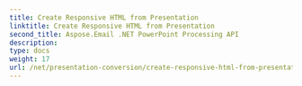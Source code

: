 ```yaml
---
title: Create Responsive HTML from Presentation
linktitle: Create Responsive HTML from Presentation
second_title: Aspose.Email .NET PowerPoint Processing API
description: 
type: docs
weight: 17
url: /net/presentation-conversion/create-responsive-html-from-presentation/
---
```

